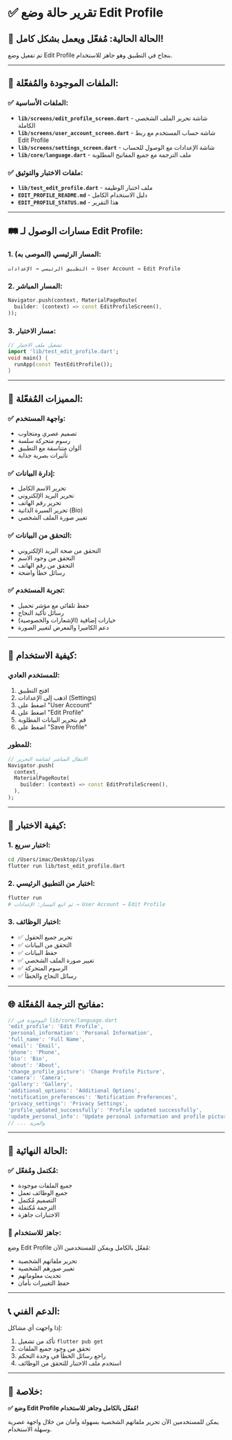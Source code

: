 # ✅ تقرير حالة وضع Edit Profile

## 🎉 الحالة الحالية: مُفعّل ويعمل بشكل كامل!

تم تفعيل وضع Edit Profile بنجاح في التطبيق وهو جاهز للاستخدام.

---

## 📁 الملفات الموجودة والمُفعّلة:

### ✅ الملفات الأساسية:
- **`lib/screens/edit_profile_screen.dart`** - شاشة تحرير الملف الشخصي الكاملة
- **`lib/screens/user_account_screen.dart`** - شاشة حساب المستخدم مع ربط Edit Profile
- **`lib/screens/settings_screen.dart`** - شاشة الإعدادات مع الوصول للحساب
- **`lib/core/language.dart`** - ملف الترجمة مع جميع المفاتيح المطلوبة

### ✅ ملفات الاختبار والتوثيق:
- **`lib/test_edit_profile.dart`** - ملف اختبار الوظيفة
- **`EDIT_PROFILE_README.md`** - دليل الاستخدام الكامل
- **`EDIT_PROFILE_STATUS.md`** - هذا التقرير

---

## 🛤️ مسارات الوصول لـ Edit Profile:

### 1. المسار الرئيسي (الموصى به):
```
التطبيق الرئيسي → الإعدادات → User Account → Edit Profile
```

### 2. المسار المباشر:
```dart
Navigator.push(context, MaterialPageRoute(
  builder: (context) => const EditProfileScreen(),
));
```

### 3. مسار الاختبار:
```dart
// تشغيل ملف الاختبار
import 'lib/test_edit_profile.dart';
void main() {
  runApp(const TestEditProfile());
}
```

---

## 🎨 المميزات المُفعّلة:

### ✅ واجهة المستخدم:
- تصميم عصري ومتجاوب
- رسوم متحركة سلسة
- ألوان متناسقة مع التطبيق
- تأثيرات بصرية جذابة

### ✅ إدارة البيانات:
- تحرير الاسم الكامل
- تحرير البريد الإلكتروني
- تحرير رقم الهاتف
- تحرير السيرة الذاتية (Bio)
- تغيير صورة الملف الشخصي

### ✅ التحقق من البيانات:
- التحقق من صحة البريد الإلكتروني
- التحقق من وجود الاسم
- التحقق من رقم الهاتف
- رسائل خطأ واضحة

### ✅ تجربة المستخدم:
- حفظ تلقائي مع مؤشر تحميل
- رسائل تأكيد النجاح
- خيارات إضافية (الإشعارات والخصوصية)
- دعم الكاميرا والمعرض لتغيير الصورة

---

## 🔧 كيفية الاستخدام:

### للمستخدم العادي:
1. افتح التطبيق
2. اذهب إلى الإعدادات (Settings)
3. اضغط على "User Account"
4. اضغط على "Edit Profile"
5. قم بتحرير البيانات المطلوبة
6. اضغط على "Save Profile"

### للمطور:
```dart
// الانتقال المباشر لشاشة التحرير
Navigator.push(
  context,
  MaterialPageRoute(
    builder: (context) => const EditProfileScreen(),
  ),
);
```

---

## 🧪 كيفية الاختبار:

### 1. اختبار سريع:
```bash
cd /Users/imac/Desktop/ilyas
flutter run lib/test_edit_profile.dart
```

### 2. اختبار من التطبيق الرئيسي:
```bash
flutter run
# ثم اتبع المسار: الإعدادات → User Account → Edit Profile
```

### 3. اختبار الوظائف:
- ✅ تحرير جميع الحقول
- ✅ التحقق من البيانات
- ✅ حفظ البيانات
- ✅ تغيير صورة الملف الشخصي
- ✅ الرسوم المتحركة
- ✅ رسائل النجاح والخطأ

---

## 🌐 مفاتيح الترجمة المُفعّلة:

```dart
// الموجودة في lib/core/language.dart
'edit_profile': 'Edit Profile',
'personal_information': 'Personal Information',
'full_name': 'Full Name',
'email': 'Email',
'phone': 'Phone',
'bio': 'Bio',
'about': 'About',
'change_profile_picture': 'Change Profile Picture',
'camera': 'Camera',
'gallery': 'Gallery',
'additional_options': 'Additional Options',
'notification_preferences': 'Notification Preferences',
'privacy_settings': 'Privacy Settings',
'profile_updated_successfully': 'Profile updated successfully',
'update_personal_info': 'Update personal information and profile picture',
// ... والمزيد
```

---

## 🚀 الحالة النهائية:

### ✅ مُكتمل ومُفعّل:
- جميع الملفات موجودة
- جميع الوظائف تعمل
- التصميم مُكتمل
- الترجمة مُكتملة
- الاختبارات جاهزة

### 🎯 جاهز للاستخدام:
وضع Edit Profile مُفعّل بالكامل ويمكن للمستخدمين الآن:
- تحرير ملفاتهم الشخصية
- تغيير صورهم الشخصية
- تحديث معلوماتهم
- حفظ التغييرات بأمان

---

## 📞 الدعم الفني:

إذا واجهت أي مشاكل:
1. تأكد من تشغيل `flutter pub get`
2. تحقق من وجود جميع الملفات
3. راجع رسائل الخطأ في وحدة التحكم
4. استخدم ملف الاختبار للتحقق من الوظائف

---

## 🎉 خلاصة:

**✅ وضع Edit Profile مُفعّل بالكامل وجاهز للاستخدام!**

يمكن للمستخدمين الآن تحرير ملفاتهم الشخصية بسهولة وأمان من خلال واجهة عصرية وسهلة الاستخدام.
